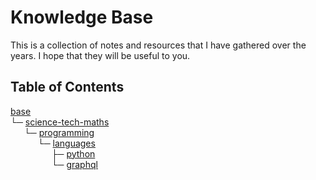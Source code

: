 # Knowledge Base

This is a collection of notes and resources that I have gathered over the years. I hope that they will be useful to you.

## Table of Contents

[base](<base>)<br>
└─ [science-tech-maths](<base/science-tech-maths>)<br>
&emsp;&nbsp;&nbsp;└─ [programming](<base/science-tech-maths/programming>)<br>
&emsp;&nbsp;&nbsp;&emsp;&nbsp;&nbsp;└─ [languages](<base/science-tech-maths/programming/languages>)<br>
&emsp;&nbsp;&nbsp;&emsp;&nbsp;&nbsp;&emsp;&nbsp;&nbsp;├─ [python](<base/science-tech-maths/programming/languages/python>)<br>
&emsp;&nbsp;&nbsp;&emsp;&nbsp;&nbsp;&emsp;&nbsp;&nbsp;└─ [graphql](<base/science-tech-maths/programming/languages/graphql>)<br>

